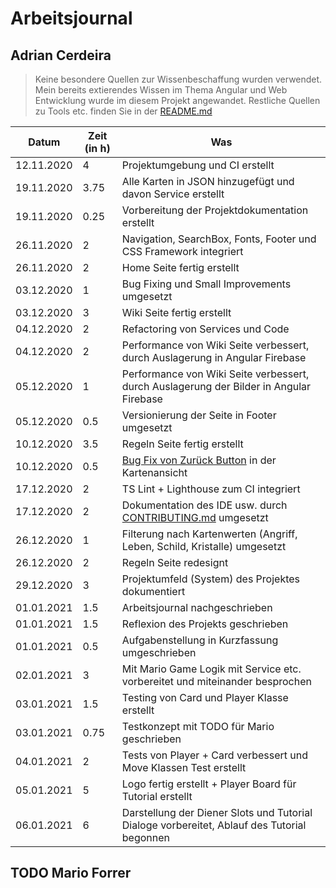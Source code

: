# Arbeitsjournal

## Adrian Cerdeira

> Keine besondere Quellen zur Wissenbeschaffung wurden verwendet.
> Mein bereits extierendes Wissen im Thema Angular und Web Entwicklung wurde im diesem Projekt angewandet.
> Restliche Quellen zu Tools etc. finden Sie in der [README.md](../../README.md)

| Datum      | Zeit (in h) | Was                                                                                                                                                   |
| ---------- | ----------- | ----------------------------------------------------------------------------------------------------------------------------------------------------- |
| 12.11.2020 | 4           | Projektumgebung und CI erstellt                                                                                                                       |
| 19.11.2020 | 3.75        | Alle Karten in JSON hinzugefügt und davon Service erstellt                                                                                            |
| 19.11.2020 | 0.25        | Vorbereitung der Projektdokumentation erstellt                                                                                                        |
| 26.11.2020 | 2           | Navigation, SearchBox, Fonts, Footer und CSS Framework integriert                                                                                     |
| 26.11.2020 | 2           | Home Seite fertig erstellt                                                                                                                            |
| 03.12.2020 | 1           | Bug Fixing und Small Improvements umgesetzt                                                                                                           |
| 03.12.2020 | 3           | Wiki Seite fertig erstellt                                                                                                                            |
| 04.12.2020 | 2           | Refactoring von Services und Code                                                                                                                     |
| 04.12.2020 | 2           | Performance von Wiki Seite verbessert, durch Auslagerung in Angular Firebase                                                                          |
| 05.12.2020 | 1           | Performance von Wiki Seite verbessert, durch Auslagerung der Bilder in Angular Firebase                                                               |
| 05.12.2020 | 0.5         | Versionierung der Seite in Footer umgesetzt                                                                                                           |
| 10.12.2020 | 3.5         | Regeln Seite fertig erstellt                                                                                                                          |
| 10.12.2020 | 0.5         | [Bug Fix von Zurück Button](https://github.com/adrian-cerdeira/kampf-der-diener/commit/3db2b4bed8a32ab87bb1ce4c11dd9eeebab43d0f) in der Kartenansicht |
| 17.12.2020 | 2           | TS Lint + Lighthouse zum CI integriert                                                                                                                |
| 17.12.2020 | 2           | Dokumentation des IDE usw. durch [CONTRIBUTING.md](../CONTRIBUTING.md) umgesetzt                                                                      |
| 26.12.2020 | 1           | Filterung nach Kartenwerten (Angriff, Leben, Schild, Kristalle) umgesetzt                                                                             |
| 26.12.2020 | 2           | Regeln Seite redesignt                                                                                                                                |
| 29.12.2020 | 3           | Projektumfeld (System) des Projektes dokumentiert                                                                                                     |
| 01.01.2021 | 1.5         | Arbeitsjournal nachgeschrieben                                                                                                                        |
| 01.01.2021 | 1.5         | Reflexion des Projekts geschrieben                                                                                                                    |
| 01.01.2021 | 0.5         | Aufgabenstellung in Kurzfassung umgeschrieben                                                                                                         |
| 02.01.2021 | 3           | Mit Mario Game Logik mit Service etc. vorbereitet und miteinander besprochen                                                                          |
| 03.01.2021 | 1.5         | Testing von Card und Player Klasse erstellt                                                                                                           |
| 03.01.2021 | 0.75        | Testkonzept mit TODO für Mario geschrieben                                                                                                            |
| 04.01.2021 | 2           | Tests von Player + Card verbessert und Move Klassen Test erstellt                                                                                     |
| 05.01.2021 | 5           | Logo fertig erstellt + Player Board für Tutorial erstellt                                                                                             |
| 06.01.2021 | 6           | Darstellung der Diener Slots und Tutorial Dialoge vorbereitet, Ablauf des Tutorial begonnen                                                           |

## TODO Mario Forrer
